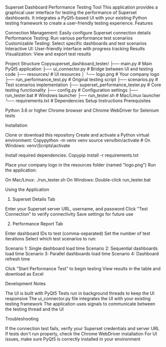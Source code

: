 Superset Dashboard Performance Testing Tool
This application provides a graphical user interface for testing the performance of Superset dashboards. It integrates a PyQt5-based UI with your existing Python testing framework to create a user-friendly testing experience.
Features

Connection Management: Easily configure Superset connection details
Performance Testing: Run various performance test scenarios
Customizable Testing: Select specific dashboards and test scenarios
Interactive UI: User-friendly interface with progress tracking
Results Visualization: View and export test results

Project Structure
Copysuperset_dashboard_tester/
├── main.py                         # Main PyQt5 application
├── ui_connector.py                 # Bridge between UI and testing code
├── resources/                      # UI resources
│   └── logo.png                    # Your company logo
├── run_performance_test.py         # Original testing script
├── scenarios.py                    # Test scenarios implementation
├── superset_performance_tester.py  # Core testing functionality
├── config.py                       # Configuration settings
├── run_tester.bat                  # Windows launcher
├── run_tester.sh                   # Mac/Linux launcher 
└── requirements.txt                # Dependencies
Setup Instructions
Prerequisites

Python 3.6 or higher
Chrome browser and Chrome WebDriver for Selenium tests

Installation

Clone or download this repository
Create and activate a Python virtual environment:
Copypython -m venv venv
source venv/bin/activate  # On Windows: venv\Scripts\activate

Install required dependencies:
Copypip install -r requirements.txt

Place your company logo in the resources folder (named "logo.png")
Run the application:

On Mac/Linux: ./run_tester.sh
On Windows: Double-click run_tester.bat



Using the Application
1. Superset Details Tab

Enter your Superset server URL, username, and password
Click "Test Connection" to verify connectivity
Save settings for future use

2. Performance Report Tab

Enter dashboard IDs to test (comma-separated)
Set the number of test iterations
Select which test scenarios to run:

Scenario 1: Single dashboard load time
Scenario 2: Sequential dashboards load time
Scenario 3: Parallel dashboards load time
Scenario 4: Dashboard refresh time


Click "Start Performance Test" to begin testing
View results in the table and download as Excel

Development Notes

The UI is built with PyQt5
Tests run in background threads to keep the UI responsive
The ui_connector.py file integrates the UI with your existing testing framework
The application uses signals to communicate between the testing thread and the UI

Troubleshooting

If the connection test fails, verify your Superset credentials and server URL
If tests don't run properly, check the Chrome WebDriver installation
For UI issues, make sure PyQt5 is correctly installed in your environment